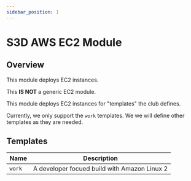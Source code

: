```yaml
---
sidebar_position: 1
---
```


# S3D AWS EC2 Module
## Overview
This module deploys EC2 instances.

This **IS NOT** a generic EC2 module.

This module deploys EC2 instances for "templates" the club defines.

Currently, we only support the `work` templates. We we will define other
templates as they are needed.

## Templates
| Name   | Description                                  |
| ------ | -------------------------------------------- |
| `work` | A developer focued build with Amazon Linux 2 |

[chge]: ./CHANGES.md
[code]: ./CODE-OF-CONDUCT.md
[cont]: ./CONTRIBUTING.md
[lice]: ./LICENSE.md
